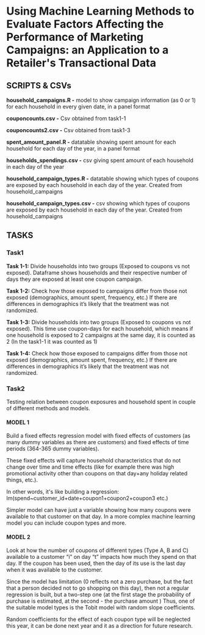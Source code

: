 # Using Machine Learning Methods to Evaluate Factors Affecting the Performance of Marketing Campaigns: an Application to a Retailer's Transactional Data

## SCRIPTS & CSVs

**household_campaigns.R -** model to show campaign information (as 0 or 1) for
each household in every given date, in a panel format

**couponcounts.csv -** Csv obtained from task1-1

**couponcounts2.csv -** Csv obtained from task1-3

**spent_amount_panel.R -** datatable showing spent amount for each household
for each day of the year, in a panel format

**households_spendings.csv -** csv giving spent amount of each household in 
each day of the year

**household_campaign_types.R -** datatable showing which types of coupons are
exposed by each household in each day of the year. Created from household_campaigns

**household_campaign_types.csv -** csv showing which types of coupons are
exposed by each household in each day of the year. Created from household_campaigns

## TASKS

### Task1

**Task 1-1:** Divide households into two groups (Exposed to coupons vs not
exposed). Dataframe shows households and their respective number of days they 
are exposed at least one coupon campaign.

**Task 1-2:** Check how those exposed to campaigns differ from those not exposed (demographics, amount spent, frequency, etc.) If there are differences in demographics it’s likely that the treatment was not randomized.

**Task 1-3:** Divide households into two groups (Exposed to coupons vs not
exposed). This time use coupon-days for each household, which means if one 
household is exposed to 2 campaigns at the same day, it is counted as 2 (In the
task1-1 it was counted as 1)

**Task 1-4:** Check how those exposed to campaigns differ from those not exposed (demographics, amount spent, frequency, etc.) If there are differences in demographics it’s likely that the treatment was not randomized.

### Task2

Testing relation between coupon exposures and household spent in couple of
different methods and models.

#### MODEL 1

Build a fixed effects regression model with fixed effects of customers (as many dummy variables as there are customers) and fixed effects of time periods (364-365 dummy variables). 

These fixed effects will capture household characteristics that do not change over time and time effects (like for example there was high promotional activity other than coupons on that day+any holiday related things, etc.).

In other words, it's like building a regression:
lm(spend~customer_id+date+coupon1+coupon2+coupon3 etc.) 

Simpler model can have just a variable showing how many coupons were available to that customer on that day. In a more complex machine learning model you can include coupon types and more.

#### MODEL 2

Look at how the number of coupons of different types (Type A, B and C) available to a customer “i” on day “t” impacts how much they spend on that day. If the coupon has been used, then the day of its use is the last day when it was available to the customer.

Since the model has limitation (0 reflects not a zero purchase, but the fact that a person decided not to go shopping on this day), then not a regular regression is built, but a two-step one (at the first stage the probability of purchase is estimated, at the second - the purchase amount ) Thus, one of the suitable model types is the Tobit model with random slope coefficients.

Random coefficients for the effect of each coupon type will be neglected this year, it can be done next year and it as a direction for future research. 



